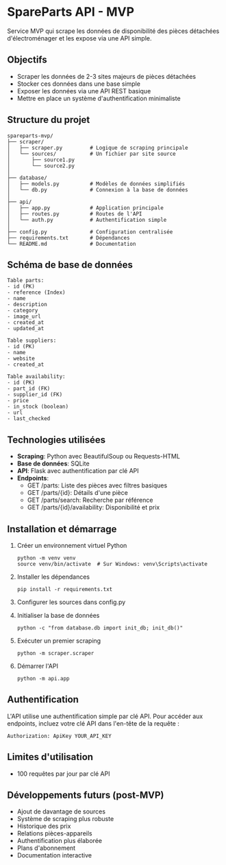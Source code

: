 # SpareParts API - MVP

Service MVP qui scrape les données de disponibilité des pièces détachées d'électroménager et les expose via une API simple.

## Objectifs

- Scraper les données de 2-3 sites majeurs de pièces détachées
- Stocker ces données dans une base simple
- Exposer les données via une API REST basique
- Mettre en place un système d'authentification minimaliste

## Structure du projet

```
spareparts-mvp/
├── scraper/
│   ├── scraper.py         # Logique de scraping principale
│   └── sources/           # Un fichier par site source
│       ├── source1.py
│       └── source2.py
│
├── database/
│   ├── models.py          # Modèles de données simplifiés
│   └── db.py              # Connexion à la base de données
│
├── api/
│   ├── app.py             # Application principale
│   ├── routes.py          # Routes de l'API
│   └── auth.py            # Authentification simple
│
├── config.py              # Configuration centralisée
├── requirements.txt       # Dépendances
└── README.md              # Documentation
```

## Schéma de base de données

```
Table parts:
- id (PK)
- reference (Index)
- name
- description
- category
- image_url
- created_at
- updated_at

Table suppliers:
- id (PK)
- name
- website
- created_at

Table availability:
- id (PK)
- part_id (FK)
- supplier_id (FK)
- price
- in_stock (boolean)
- url
- last_checked
```

## Technologies utilisées

- **Scraping**: Python avec BeautifulSoup ou Requests-HTML
- **Base de données**: SQLite
- **API**: Flask avec authentification par clé API
- **Endpoints**:
  - GET /parts: Liste des pièces avec filtres basiques
  - GET /parts/{id}: Détails d'une pièce
  - GET /parts/search: Recherche par référence
  - GET /parts/{id}/availability: Disponibilité et prix

## Installation et démarrage

1. Créer un environnement virtuel Python
   ```
   python -m venv venv
   source venv/bin/activate  # Sur Windows: venv\Scripts\activate
   ```

2. Installer les dépendances
   ```
   pip install -r requirements.txt
   ```

3. Configurer les sources dans config.py

4. Initialiser la base de données
   ```
   python -c "from database.db import init_db; init_db()"
   ```

5. Exécuter un premier scraping
   ```
   python -m scraper.scraper
   ```

6. Démarrer l'API
   ```
   python -m api.app
   ```

## Authentification

L'API utilise une authentification simple par clé API. Pour accéder aux endpoints, incluez votre clé API dans l'en-tête de la requête :

```
Authorization: ApiKey YOUR_API_KEY
```

## Limites d'utilisation

- 100 requêtes par jour par clé API

## Développements futurs (post-MVP)

- Ajout de davantage de sources
- Système de scraping plus robuste
- Historique des prix
- Relations pièces-appareils
- Authentification plus élaborée
- Plans d'abonnement
- Documentation interactive
